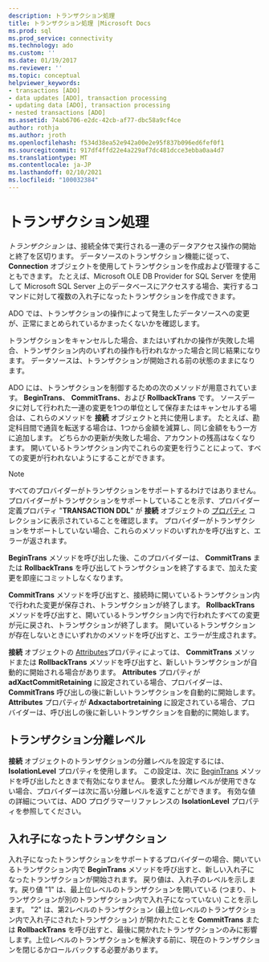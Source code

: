 ```yaml
---
description: トランザクション処理
title: トランザクション処理 |Microsoft Docs
ms.prod: sql
ms.prod_service: connectivity
ms.technology: ado
ms.custom: ''
ms.date: 01/19/2017
ms.reviewer: ''
ms.topic: conceptual
helpviewer_keywords:
- transactions [ADO]
- data updates [ADO], transaction processing
- updating data [ADO], transaction processing
- nested transactions [ADO]
ms.assetid: 74ab6706-e2dc-42cb-af77-dbc58a9cf4ce
author: rothja
ms.author: jroth
ms.openlocfilehash: f534d38ea52e942a00e2e95f837b096ed6fef0f1
ms.sourcegitcommit: 917df4ffd22e4a229af7dc481dcce3ebba0aa4d7
ms.translationtype: MT
ms.contentlocale: ja-JP
ms.lasthandoff: 02/10/2021
ms.locfileid: "100032384"
---
```

# <a name="transaction-processing"></a>トランザクション処理
*トランザクション* は、接続全体で実行される一連のデータアクセス操作の開始と終了を区切ります。 データソースのトランザクション機能に従って、 **Connection** オブジェクトを使用してトランザクションを作成および管理することもできます。 たとえば、Microsoft OLE DB Provider for SQL Server を使用して Microsoft SQL Server 上のデータベースにアクセスする場合、実行するコマンドに対して複数の入れ子になったトランザクションを作成できます。  
  
 ADO では、トランザクションの操作によって発生したデータソースへの変更が、正常にまとめられているかまったくないかを確認します。  
  
 トランザクションをキャンセルした場合、またはいずれかの操作が失敗した場合、トランザクション内のいずれの操作も行われなかった場合と同じ結果になります。 データソースは、トランザクションが開始される前の状態のままになります。  
  
 ADO には、トランザクションを制御するための次のメソッドが用意されています。 **BeginTrans**、 **CommitTrans**、および **RollbackTrans** です。 ソースデータに対して行われた一連の変更を1つの単位として保存またはキャンセルする場合は、これらのメソッドを **接続** オブジェクトと共に使用します。 たとえば、勘定科目間で通貨を転送する場合は、1つから金額を減算し、同じ金額をもう一方に追加します。 どちらかの更新が失敗した場合、アカウントの残高はなくなります。 開いているトランザクション内でこれらの変更を行うことによって、すべての変更が行われないようにすることができます。  
  
> [!NOTE]
>  すべてのプロバイダーがトランザクションをサポートするわけではありません。 プロバイダーがトランザクションをサポートしていることを示す、プロバイダー定義プロパティ "**TRANSACTION DDL**" が **接続** オブジェクトの [プロパティ](../../../ado/reference/ado-api/properties-collection-ado.md) コレクションに表示されていることを確認します。 プロバイダーがトランザクションをサポートしていない場合、これらのメソッドのいずれかを呼び出すと、エラーが返されます。  
  
 **BeginTrans** メソッドを呼び出した後、このプロバイダーは、 **CommitTrans** または **RollbackTrans** を呼び出してトランザクションを終了するまで、加えた変更を即座にコミットしなくなります。  
  
 **CommitTrans** メソッドを呼び出すと、接続時に開いているトランザクション内で行われた変更が保存され、トランザクションが終了します。 **RollbackTrans** メソッドを呼び出すと、開いているトランザクション内で行われたすべての変更が元に戻され、トランザクションが終了します。 開いているトランザクションが存在しないときにいずれかのメソッドを呼び出すと、エラーが生成されます。  
  
 **接続** オブジェクトの [Attributes](../../../ado/reference/ado-api/attributes-property-ado.md)プロパティによっては、 **CommitTrans** メソッドまたは **RollbackTrans** メソッドを呼び出すと、新しいトランザクションが自動的に開始される場合があります。 **Attributes** プロパティが **adXactCommitRetaining** に設定されている場合、プロバイダーは、 **CommitTrans** 呼び出しの後に新しいトランザクションを自動的に開始します。 **Attributes** プロパティが **Adxactabortretaining** に設定されている場合、プロバイダーは、呼び出しの後に新しいトランザクションを自動的に開始します。  
  
## <a name="transaction-isolation-level"></a>トランザクション分離レベル  
 **接続** オブジェクトのトランザクションの分離レベルを設定するには、 **IsolationLevel** プロパティを使用します。 この設定は、次に [BeginTrans](../../../ado/reference/ado-api/begintrans-committrans-and-rollbacktrans-methods-ado.md) メソッドを呼び出したときまで有効になりません。 要求した分離レベルが使用できない場合、プロバイダーは次に高い分離レベルを返すことができます。 有効な値の詳細については、ADO プログラマーリファレンスの **IsolationLevel** プロパティを参照してください。  
  
## <a name="nested-transactions"></a>入れ子になったトランザクション  
 入れ子になったトランザクションをサポートするプロバイダーの場合、開いているトランザクション内で **BeginTrans** メソッドを呼び出すと、新しい入れ子になったトランザクションが開始されます。 戻り値は、入れ子のレベルを示します。戻り値 "1" は、最上位レベルのトランザクションを開いている (つまり、トランザクションが別のトランザクション内で入れ子になっていない) ことを示します。 "2" は、第2レベルのトランザクション (最上位レベルのトランザクション内で入れ子にされたトランザクション) が開かれたことを **CommitTrans** または **RollbackTrans** を呼び出すと、最後に開かれたトランザクションのみに影響します。上位レベルのトランザクションを解決する前に、現在のトランザクションを閉じるかロールバックする必要があります。
